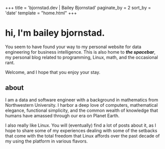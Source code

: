 +++
title = 'bjornstad.dev | Bailey Bjornstad'
paginate_by = 2
sort_by = 'date'
template = "home.html"
+++

# hi, I'm bailey bjornstad.

You seem to have found your way to my personal website for data engineering for
business intelligence. This is also home to __*the spacebar*__, my personal blog
related to programming, Linux, math, and the occasional rant.

Welcome, and I hope that you enjoy your stay.

## about

I am a data and software engineer with a background in mathematics from
Northwestern University. I harbor a deep love of computers, mathematical
elegance, functional simplicity, and the common wealth of knowledge that humans
have amassed through our era on Planet Earth.

I also really like Linux. You will (eventually) find a lot of posts about it, as
I hope to share some of my experiences dealing with some of the setbacks that
come with the total freedom that Linux affords over the past decade of my using
the platform in various flavors.



